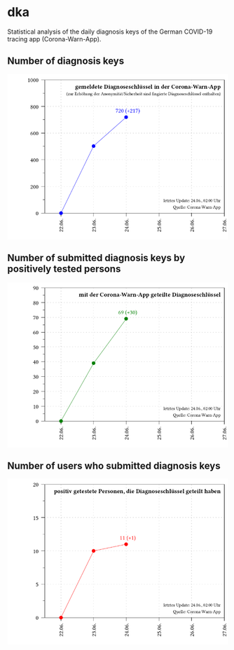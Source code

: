# dka
Statistical analysis of the daily diagnosis keys of the German COVID-19 tracing app (Corona-Warn-App).

## Number of diagnosis keys
<img align="center" src="plot_keys.png">

## Number of submitted diagnosis keys by positively tested persons
<img align="center" src="plot_num_keys_submitted.png">

## Number of users who submitted diagnosis keys
<img align="center" src="plot_num_users.png">
